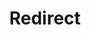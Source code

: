﻿---
layout: src/layouts/Redirect.astro
title: Redirect
redirect: https://octopus.com/docs/deployments/databases/common-patterns/manual-approvals
pubDate:  2023-01-01
navSearch: false
navSitemap: false
navMenu: false
---
